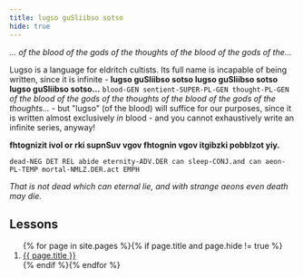 ```yaml
---
title: lugso guSliibso sotso
hide: true
---
```


_... of the blood of the gods of the thoughts of the blood of the gods of the..._

Lugso is a language for eldritch cultists. Its full name is incapable of being written, since it is infinite - **lugso guSliibso sotso lugso guSliibso sotso lugso guSliibso sotso...** `blood-GEN sentient-SUPER-PL-GEN thought-PL-GEN` _of the blood of the gods of the thoughts of the blood of the gods of the thoughts..._ - but "lugso" (of the blood) will suffice for our purposes, since it is written almost exclusively _in_ blood - and you cannot exhaustively write an infinite series, anyway!

**fhtognizit ivol or rki supnSuv vgov fhtognin vgov itgibzki pobblzot yiy.**

`dead-NEG DET REL abide eternity-ADV.DER can sleep-CONJ.and can aeon-PL-TEMP mortal-NMLZ.DER.act EMPH`

_That is not dead which can eternal lie, and with strange aeons even death may die._

## Lessons

<ol>{% for page in site.pages %}{% if page.title and page.hide != true %}
<li>
<a href="{{ page.url | relative_url }}">{{ page.title }}</a>
</li>
{% endif %}{% endfor %}</ol>

